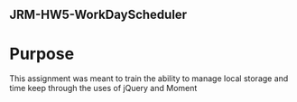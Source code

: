## JRM-HW5-WorkDayScheduler

# Purpose
This assignment was meant to train the ability to manage local storage and time keep through the uses of jQuery and Moment

